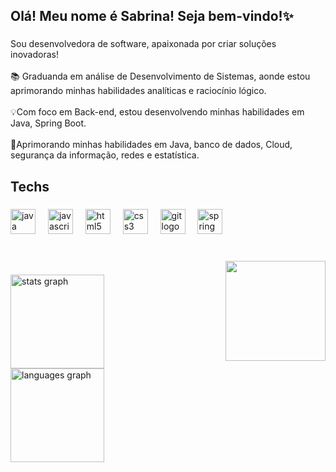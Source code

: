 

<h2 align="left">Olá! Meu nome é Sabrina! Seja bem-vindo!✨</h2>

###

<p align="left">Sou desenvolvedora de software, apaixonada por criar soluções inovadoras!<br><br>📚 Graduanda em análise de Desenvolvimento de Sistemas, aonde estou aprimorando minhas habilidades analíticas e raciocínio lógico.<br><br>💡Com foco em Back-end, estou desenvolvendo minhas habilidades em Java, Spring Boot.<br><br>🌱Aprimorando minhas habilidades em Java, banco de dados, Cloud, segurança da informação, redes e estatística.</p>

###



###

<h2 align="left">Techs</h2>

###

<div align="left">
  <img src="https://cdn.jsdelivr.net/gh/devicons/devicon/icons/java/java-original.svg" height="40" alt="java logo"  />
  <img width="12" />
  <img src="https://cdn.jsdelivr.net/gh/devicons/devicon/icons/javascript/javascript-original.svg" height="40" alt="javascript logo"  />
  <img width="12" />
  <img src="https://cdn.jsdelivr.net/gh/devicons/devicon/icons/html5/html5-original.svg" height="40" alt="html5 logo"  />
  <img width="12" />
  <img src="https://cdn.jsdelivr.net/gh/devicons/devicon/icons/css3/css3-original.svg" height="40" alt="css3 logo"  />
  <img width="12" />
  <img src="https://cdn.jsdelivr.net/gh/devicons/devicon/icons/git/git-original.svg" height="40" alt="git logo"  />
  <img width="12" />
  <img src="https://cdn.jsdelivr.net/gh/devicons/devicon/icons/spring/spring-original.svg" height="40" alt="spring logo"  />
</div>

###

<br clear="both">

<img align="right" height="160" src="https://cdn.discordapp.com/attachments/1116889337590714429/1338899559321178122/download.gif?ex=67acc2e2&is=67ab7162&hm=08a51b95298432f159d78089ee5291d540bf8fb48309d45b91f1f84eb92040ec&"  />

###
<div align="center">
<div align="left">
  <img src="https://github-readme-stats.vercel.app/api?username=SasaGomess&hide_title=false&hide_rank=false&show_icons=true&include_all_commits=true&count_private=true&disable_animations=false&theme=jolly&locale=en&hide_border=false&order=1" height="150" alt="stats graph" />
    </div>
    
  <div align="left">
  <img src="https://github-readme-stats.vercel.app/api/top-langs?username=SasaGomess&locale=en&hide_title=false&layout=compact&card_width=320&langs_count=5&theme=jolly&hide_border=false&order=2" height="150"  alt="languages graph" />
</div>

###
</div>
